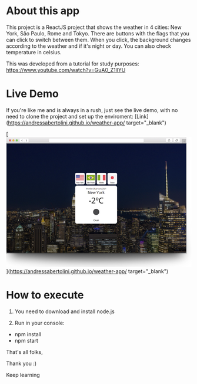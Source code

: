 # About this app

This project is a ReactJS project that shows the weather in 4 cities: New York, São Paulo, Rome and Tokyo. There are buttons with the flags that you can click to switch between them. When you click, the background changes according to the weather and if it's night or day. You can also check temperature in celsius.

This was developed from a tutorial for study purposes:
https://www.youtube.com/watch?v=GuA0_Z1llYU


# Live Demo
If you're like me and is always in a rush, just see the live demo, with no need to clone the project and set up the enviroment:
[Link](https://andressabertolini.github.io/weather-app/ target="_blank")

[![Alt text](thumbnail.png?raw=true "Weather App Preview")](https://andressabertolini.github.io/weather-app/  target="_blank")


# How to execute

1. You need to download and install node.js 

2. Run in your console:
- npm install
- npm start

That's all folks,

Thank you :)

Keep learning
